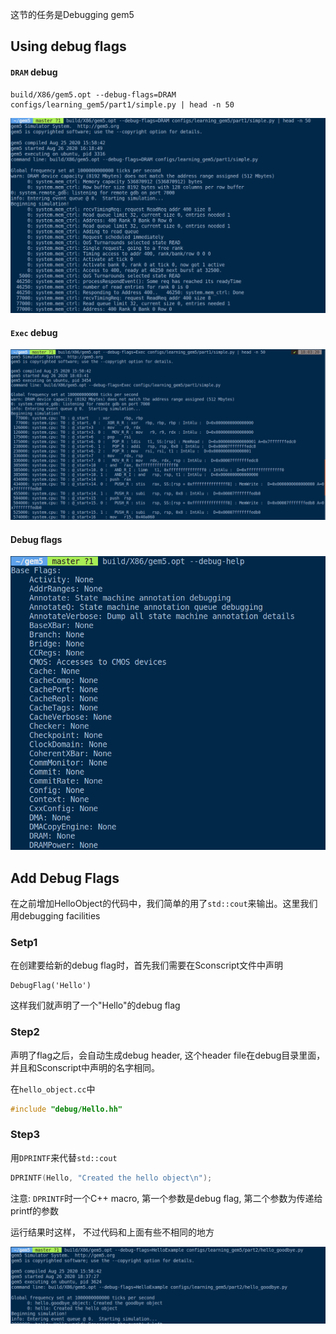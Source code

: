 这节的任务是Debugging gem5

## Using debug flags

#### `DRAM` debug

```shell
build/X86/gem5.opt --debug-flags=DRAM configs/learning_gem5/part1/simple.py | head -n 50
```

<img src="../img/image-20200826180106699.png" alt="image-20200826180106699" style="zoom:80%;" />



#### `Exec` debug

<img src="../img/image-20200826180405316.png" alt="image-20200826180405316" style="zoom:80%;" />



#### Debug flags

<img src="../img/image-20200826180546235.png" alt="image-20200826180546235" style="zoom: 67%;" />



## Add Debug Flags

在之前增加HelloObject的代码中，我们简单的用了`std::cout`来输出。这里我们用debugging facilities

### Setp1

在创建要给新的debug flag时，首先我们需要在Sconscript文件中声明

```shell
DebugFlag('Hello')
```

这样我们就声明了一个"Hello"的debug flag

### Step2

声明了flag之后，会自动生成debug header, 这个header file在debug目录里面，并且和Sconscript中声明的名字相同。

在`hello_object.cc`中

```cpp
#include "debug/Hello.hh"
```

### Step3

用`DPRINTF`来代替`std::cout`

```cpp
DPRINTF(Hello, "Created the hello object\n");
```

注意: `DPRINTF`时一个C++ macro, 第一个参数是debug flag, 第二个参数为传递给printf的参数



运行结果时这样， 不过代码和上面有些不相同的地方

<img src="../img/image-20200826183939874.png" alt="image-20200826183939874" style="zoom:50%;" />













